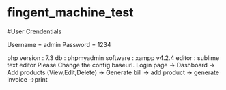 # fingent_machine_test

#User Crendentials

Username = admin
Password = 1234

php version : 7.3
db : phpmyadmin
software : xampp v4.2.4
editor : sublime text editor
Please Change the config baseurl.
Login page -> Dashboard -> Add products (View,Edit,Delete)
                        -> Generate bill -> add product -> generate invoice ->print
